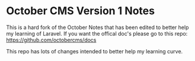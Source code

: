 # October CMS Version 1 Notes

This is a hard fork of the October Notes that has been edited to better help my learning of Laravel. If you want the offical doc's please go to this repo: https://github.com/octobercms/docs

This repo has lots of changes intended to better help my learning curve.
